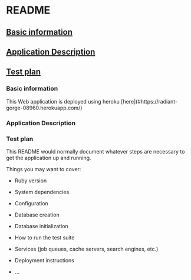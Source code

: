 # README
## [Basic information](#basicInfo)
## [Application Description](#description)
## [Test plan](#testplan)
<h3><span id='basicInfo'>Basic information</span></h3>
This Web application is deployed using heroku [here](#https://radiant-gorge-08960.herokuapp.com/)
<h3><span id='description'>Application Description</span></h3> 
<h3><span id='testplan'>Test plan</span></h3> 
This README would normally document whatever steps are necessary to get the
application up and running.

Things you may want to cover:

* Ruby version

* System dependencies

* Configuration

* Database creation

* Database initialization

* How to run the test suite

* Services (job queues, cache servers, search engines, etc.)

* Deployment instructions

* ...
